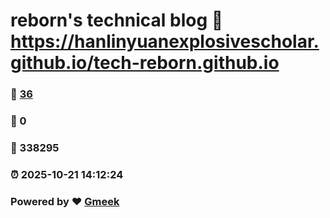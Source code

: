# reborn's technical blog :link: https://hanlinyuanexplosivescholar.github.io/tech-reborn.github.io 
### :page_facing_up: [36](https://hanlinyuanexplosivescholar.github.io/tech-reborn.github.io/tag.html) 
### :speech_balloon: 0 
### :hibiscus: 338295 
### :alarm_clock: 2025-10-21 14:12:24 
### Powered by :heart: [Gmeek](https://github.com/Meekdai/Gmeek)
